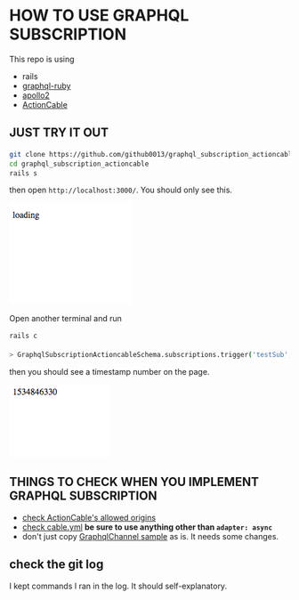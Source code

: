 # HOW TO USE GRAPHQL SUBSCRIPTION

This repo is using

- rails
- [graphql-ruby](https://github.com/rmosolgo/graphql-ruby)
- [apollo2](https://www.apollographql.com/docs/react/essentials/get-started.html#installation)
- [ActionCable](http://graphql-ruby.org/javascript_client/apollo_subscriptions#apollo-2--actioncable)


## JUST TRY IT OUT

```bash
git clone https://github.com/github0013/graphql_subscription_actioncable.git
cd graphql_subscription_actioncable
rails s
```

then open `http://localhost:3000/`. 
You should only see this.

![](https://raw.githubusercontent.com/github0013/graphql_subscription_actioncable/master/doc/loading.png)


Open another terminal and run
```bash
rails c

> GraphqlSubscriptionActioncableSchema.subscriptions.trigger('testSub', {}, Time.now.to_i)
```

then you should see a timestamp number on the page.

![](https://raw.githubusercontent.com/github0013/graphql_subscription_actioncable/master/doc/triggered.png)

## THINGS TO CHECK WHEN YOU IMPLEMENT GRAPHQL SUBSCRIPTION

- [check ActionCable's allowed origins](https://guides.rubyonrails.org/action_cable_overview.html#allowed-request-origins)
- [check cable.yml](https://guides.rubyonrails.org/action_cable_overview.html#adapter-configuration)
**be sure to use anything other than `adapter: async`**
- don't just copy [GraphqlChannel sample](http://graphql-ruby.org/api-doc/1.8.7/GraphQL/Subscriptions/ActionCableSubscriptions) as is. It needs some changes.

## check the git log
I kept commands I ran in the log.   It should self-explanatory.
